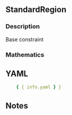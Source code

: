 ## StandardRegion

### Description

Base constraint

### Mathematics

## YAML

```yaml
    { { info.yaml } }
```

## Notes


